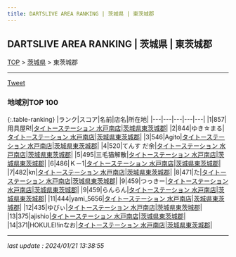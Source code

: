 ```yaml
---
title: DARTSLIVE AREA RANKING | 茨城県 | 東茨城郡
---
```

## DARTSLIVE AREA RANKING | 茨城県 | 東茨城郡

[TOP](/darts/rank/) > [茨城県](/darts/rank/茨城県/) > 東茨城郡

___

<a href="https://twitter.com/share?ref_src=twsrc%5Etfw" data-text="DARTSLIVE AREA RANKING | 茨城県東茨城郡" class="twitter-share-button" data-via="DARTSLIVE" data-hashtags="DARTSLIVE" data-related="DARTSLIVE" data-show-count="false">Tweet</a>

### 地域別TOP 100

{:.table-ranking}
|ランク|スコア|名前|店名|所在地|
|---|---|---|---|---|
|1|857|用具屋R!|<a href="https://search.dartslive.com/jp/shop/56e50eb4890c18c60d9b047a20a7ba1e">タイトーステーション 水戸南店</a>|<a href="/darts/rank/茨城県/東茨城郡">茨城県東茨城郡</a>|
|2|844|ゆき☆まる|<a href="https://search.dartslive.com/jp/shop/56e50eb4890c18c60d9b047a20a7ba1e">タイトーステーション 水戸南店</a>|<a href="/darts/rank/茨城県/東茨城郡">茨城県東茨城郡</a>|
|3|546|Agito|<a href="https://search.dartslive.com/jp/shop/56e50eb4890c18c60d9b047a20a7ba1e">タイトーステーション 水戸南店</a>|<a href="/darts/rank/茨城県/東茨城郡">茨城県東茨城郡</a>|
|4|520|てんす だ余|<a href="https://search.dartslive.com/jp/shop/56e50eb4890c18c60d9b047a20a7ba1e">タイトーステーション 水戸南店</a>|<a href="/darts/rank/茨城県/東茨城郡">茨城県東茨城郡</a>|
|5|495|三毛猫解散|<a href="https://search.dartslive.com/jp/shop/56e50eb4890c18c60d9b047a20a7ba1e">タイトーステーション 水戸南店</a>|<a href="/darts/rank/茨城県/東茨城郡">茨城県東茨城郡</a>|
|6|486|Ｋ－1|<a href="https://search.dartslive.com/jp/shop/56e50eb4890c18c60d9b047a20a7ba1e">タイトーステーション 水戸南店</a>|<a href="/darts/rank/茨城県/東茨城郡">茨城県東茨城郡</a>|
|7|482|kn|<a href="https://search.dartslive.com/jp/shop/56e50eb4890c18c60d9b047a20a7ba1e">タイトーステーション 水戸南店</a>|<a href="/darts/rank/茨城県/東茨城郡">茨城県東茨城郡</a>|
|8|471|た|<a href="https://search.dartslive.com/jp/shop/56e50eb4890c18c60d9b047a20a7ba1e">タイトーステーション 水戸南店</a>|<a href="/darts/rank/茨城県/東茨城郡">茨城県東茨城郡</a>|
|9|459|つっきー|<a href="https://search.dartslive.com/jp/shop/56e50eb4890c18c60d9b047a20a7ba1e">タイトーステーション 水戸南店</a>|<a href="/darts/rank/茨城県/東茨城郡">茨城県東茨城郡</a>|
|9|459|らんらん|<a href="https://search.dartslive.com/jp/shop/56e50eb4890c18c60d9b047a20a7ba1e">タイトーステーション 水戸南店</a>|<a href="/darts/rank/茨城県/東茨城郡">茨城県東茨城郡</a>|
|11|444|yami_5656|<a href="https://search.dartslive.com/jp/shop/56e50eb4890c18c60d9b047a20a7ba1e">タイトーステーション 水戸南店</a>|<a href="/darts/rank/茨城県/東茨城郡">茨城県東茨城郡</a>|
|12|435|ゆびぃ|<a href="https://search.dartslive.com/jp/shop/56e50eb4890c18c60d9b047a20a7ba1e">タイトーステーション 水戸南店</a>|<a href="/darts/rank/茨城県/東茨城郡">茨城県東茨城郡</a>|
|13|375|ajishio|<a href="https://search.dartslive.com/jp/shop/56e50eb4890c18c60d9b047a20a7ba1e">タイトーステーション 水戸南店</a>|<a href="/darts/rank/茨城県/東茨城郡">茨城県東茨城郡</a>|
|14|371|HOKULEI!inなお|<a href="https://search.dartslive.com/jp/shop/56e50eb4890c18c60d9b047a20a7ba1e">タイトーステーション 水戸南店</a>|<a href="/darts/rank/茨城県/東茨城郡">茨城県東茨城郡</a>|



___

_last update : 2024/01/21 13:38:55_


<script src="https://cdnjs.cloudflare.com/ajax/libs/jquery/3.6.1/jquery.min.js" integrity="sha512-aVKKRRi/Q/YV+4mjoKBsE4x3H+BkegoM/em46NNlCqNTmUYADjBbeNefNxYV7giUp0VxICtqdrbqU7iVaeZNXA==" crossorigin="anonymous" referrerpolicy="no-referrer"></script>
<script src="https://cdnjs.cloudflare.com/ajax/libs/jquery.tablesorter/2.31.3/js/jquery.tablesorter.min.js" integrity="sha512-qzgd5cYSZcosqpzpn7zF2ZId8f/8CHmFKZ8j7mU4OUXTNRd5g+ZHBPsgKEwoqxCtdQvExE5LprwwPAgoicguNg==" crossorigin="anonymous" referrerpolicy="no-referrer"></script>
<link rel="stylesheet" href="https://cdnjs.cloudflare.com/ajax/libs/jquery.tablesorter/2.31.3/css/theme.default.min.css" integrity="sha512-wghhOJkjQX0Lh3NSWvNKeZ0ZpNn+SPVXX1Qyc9OCaogADktxrBiBdKGDoqVUOyhStvMBmJQ8ZdMHiR3wuEq8+w==" crossorigin="anonymous" referrerpolicy="no-referrer" />
<script>
$(function() {
    $(".table-ranking").tablesorter({sortList:[[0, 0]]});
});
</script>

<script async src="https://platform.twitter.com/widgets.js" charset="utf-8"></script>